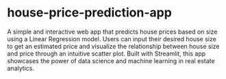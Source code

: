 # house-price-prediction-app
A simple and interactive web app that predicts house prices based on size using a Linear Regression model. Users can input their desired house size to get an estimated price and visualize the relationship between house size and price through an intuitive scatter plot. Built with Streamlit, this app showcases the power of data science and machine learning in real estate analytics.
